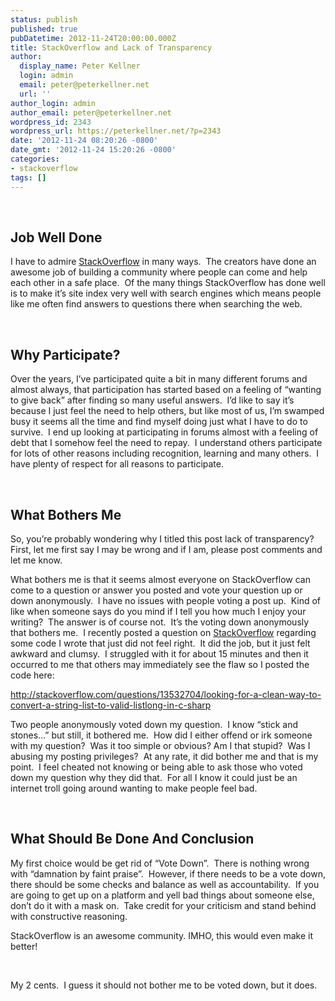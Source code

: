 ```yaml
---
status: publish
published: true
pubDatetime: 2012-11-24T20:00:00.000Z
title: StackOverflow and Lack of Transparency
author:
  display_name: Peter Kellner
  login: admin
  email: peter@peterkellner.net
  url: ''
author_login: admin
author_email: peter@peterkellner.net
wordpress_id: 2343
wordpress_url: https://peterkellner.net/?p=2343
date: '2012-11-24 08:20:26 -0800'
date_gmt: '2012-11-24 15:20:26 -0800'
categories:
- stackoverflow
tags: []
---
```

<p>&#160;</p>
<h2>Job Well Done</h2>
<p>I have to admire <a href="http://stackoverflow.com/">StackOverflow</a> in many ways.&#160; The creators have done an awesome job of building a community where people can come and help each other in a safe place.&#160; Of the many things StackOverflow has done well is to make it’s site index very well with search engines which means people like me often find answers to questions there when searching the web.</p>
<p>&#160;</p>
<h2>Why Participate?</h2>
<p>Over the years, I’ve participated quite a bit in many different forums and almost always, that participation has started based on a feeling of “wanting to give back” after finding so many useful answers.&#160; I’d like to say it’s because I just feel the need to help others, but like most of us, I’m swamped busy it seems all the time and find myself doing just what I have to do to survive.&#160; I end up looking at participating in forums almost with a feeling of debt that I somehow feel the need to repay.&#160; I understand others participate for lots of other reasons including recognition, learning and many others.&#160; I have plenty of respect for all reasons to participate.</p>
<p>&#160;</p>
<h2>What Bothers Me</h2>
<p>So, you’re probably wondering why I titled this post lack of transparency?&#160; First, let me first say I may be wrong and if I am, please post comments and let me know.</p>
<p>What bothers me is that it seems almost everyone on StackOverflow can come to a question or answer you posted and vote your question up or down anonymously.&#160; I have no issues with people voting a post up.&#160; Kind of like when someone says do you mind if I tell you how much I enjoy your writing?&#160; The answer is of course not.&#160; It’s the voting down anonymously that bothers me.&#160; I recently posted a question on <a href="http://stackoverflow.com/">StackOverflow</a> regarding some code I wrote that just did not feel right.&#160; It did the job, but it just felt awkward and clumsy.&#160; I struggled with it for about 15 minutes and then it occurred to me that others may immediately see the flaw so I posted the code here:</p>
<p><a title="http://stackoverflow.com/questions/13532704/looking-for-a-clean-way-to-convert-a-string-list-to-valid-listlong-in-c-sharp" href="http://stackoverflow.com/questions/13532704/looking-for-a-clean-way-to-convert-a-string-list-to-valid-listlong-in-c-sharp">http://stackoverflow.com/questions/13532704/looking-for-a-clean-way-to-convert-a-string-list-to-valid-listlong-in-c-sharp</a></p>
<p>Two people anonymously voted down my question.&#160; I know “stick and stones…” but still, it bothered me.&#160; How did I either offend or irk someone with my question?&#160; Was it too simple or obvious? Am I that stupid?&#160; Was I abusing my posting privileges?&#160; At any rate, it did bother me and that is my point.&#160; I feel cheated not knowing or being able to ask those who voted down my question why they did that.&#160; For all I know it could just be an internet troll going around wanting to make people feel bad.</p>
<p>&#160;</p>
<h2>What Should Be Done And Conclusion</h2>
<p>My first choice would be get rid of “Vote Down”.&#160; There is nothing wrong with “damnation by faint praise”.&#160; However, if there needs to be a vote down, there should be some checks and balance as well as accountability.&#160; If you are going to get up on a platform and yell bad things about someone else, don’t do it with a mask on.&#160; Take credit for your criticism and stand behind with constructive reasoning.</p>
<p>StackOverflow is an awesome community. IMHO, this would even make it better!</p>
<p>&#160;</p>
<p>My 2 cents.&#160; I guess it should not bother me to be voted down, but it does.</p>

